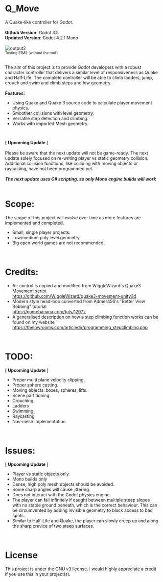 # Q_Move
A Quake-like controller for Godot.
<br>
<br>**Github Version:** Godot 3.5
<br>**Updated Version:** Godot 4.2.1 Mono
<br>
<br>
![output2](https://github.com/Btan2/Q_Move/assets/17605586/6001394d-276a-442a-90ad-d20b3d69cf2e)
<br>
<sub>Testing E1M2 (without the roof)</sub>
<br>
<br>

The aim of this project is to provide Godot developers with a robust character controller that delivers a similar level of responsiveness as Quake and Half-Life.
The complete controller will be able to climb ladders, jump, crouch and swim and climb steps and low geometry.
<br>
<br>**Features:**
  * Using Quake and Quake 3 source code to calculate player movement physics.
  * Smoother collisions with level geometry.
  * Versatile step detection and climbing.
  * Works with imported Mesh geometry.
<br>

[ **Upcoming Update** ]
<br>
<br>
Please be aware that the next update will not be game-ready. The next update solely focused on re-writing player vs static geometry collision. Additional collision functions, like colliding with moving objects or raycasting, have not been programmed yet.
<br>
<br>
***The next update uses C# scripting, so only Mono engine builds will work***
<br>
<br>

# Scope:
The scope of this project will evolve over time as more features are implemented and completed.
  * Small, single player projects.
  * Low/medium poly level geometry.
  * Big open world games are not recommended.
<br>

# Credits:
  * Air control is copied and modified from WiggleWizard's Quake3 Movement script <br> https://github.com/WiggleWizard/quake3-movement-unity3d
  * Modern style head-bob converted from Admer456's "Better View Bobbing" tutorial <br> https://gamebanana.com/tuts/12972
  * A generalised description on how a step climbing function works can be found on my website <br> https://thelowrooms.com/articledir/programming_stepclimbing.php
<br>

# TODO:
  [ **Upcoming Update** ]
  * Proper multi plane velocity clipping.
  * Proper sphere casting.  
  * Moving objects: boxes, spheres, lifts.
  * Scene partitioning
  * Crouching
  * Ladders
  * Swimming
  * Raycasting
  * Nav-mesh implementation  
<br>

# Issues:
  [ **Upcoming Update** ]
  * Player vs static objects only.
  * Mono builds only
  * Dense, high poly mesh objects should be avoided.
  * Some sharp angles will cause jittering.
  * Does not interact with the Godot physics engine.
  * The player can fall infinitely if caught between multiple steep slopes with no stable ground beneath, which is the correct behaviour. This can be circumvented by adding invisible geometry to block access to bad spots.
  * Similar to Half-Life and Quake, the player can slowly creep up and along the sharp crevice of two steep surfaces.
<br>

# License
This project is under the GNU v3 license. I would highly appreciate a credit if you use this in your project(s).
